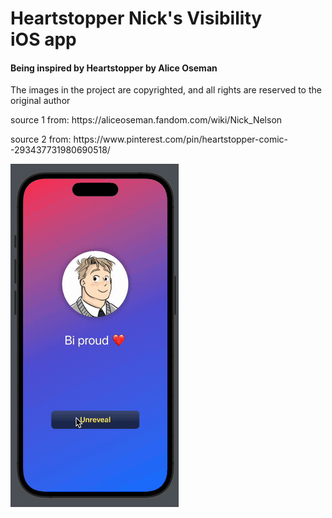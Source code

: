 # Heartstopper Nick's Visibility iOS app
#### Being inspired by Heartstopper by Alice Oseman
<p>The images in the project are copyrighted, and all rights are reserved to the original author</p> 
<p>source 1 from: https://aliceoseman.fandom.com/wiki/Nick_Nelson </p> 
<p>source 2 from: https://www.pinterest.com/pin/heartstopper-comic--293437731980690518/ </p>

![Preview](https://github.com/bemywang/Nick_Heartstopper/blob/main/preview.gif)
